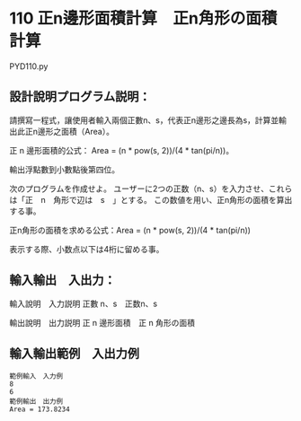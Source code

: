 # 110 正n邊形面積計算　正n角形の面積計算
PYD110.py
## 設計說明プログラム説明：
請撰寫一程式，讓使用者輸入兩個正數n、s，代表正n邊形之邊長為s，計算並輸出此正n邊形之面積（Area）。

正 n 邊形面積的公式： Area = (n * pow(s, 2))/(4 * tan(pi/n))。

輸出浮點數到小數點後第四位。

次のプログラムを作成せよ。
ユーザーに2つの正数（n、s）を入力させ、これらは「正　n　角形で辺は　s　」とする。
この数値を用い、正n角形の面積を算出する事。

正n角形の面積を求める公式：Area = (n * pow(s, 2))/(4 * tan(pi/n))

表示する際、小数点以下は4桁に留める事。

## 輸入輸出　入出力：
輸入說明　入力説明
正數 n、s　正数n、s

輸出說明　出力説明
正 n 邊形面積　正 n 角形の面積

## 輸入輸出範例　入出力例
```
範例輸入　入力例
8
6
範例輸出　出力例
Area = 173.8234
```
